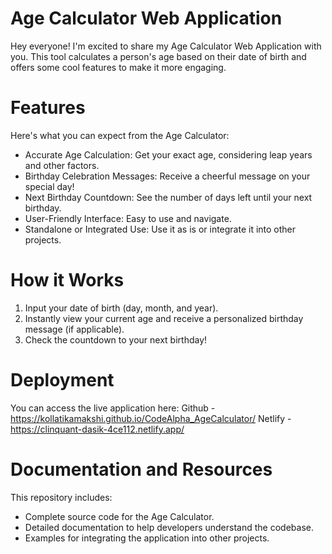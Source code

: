 # Age Calculator Web Application

Hey everyone! I'm excited to share my Age Calculator Web Application with you. This tool calculates a person's age based on their date of birth and offers some cool features to make it more engaging.

# Features
Here's what you can expect from the Age Calculator:

- Accurate Age Calculation: Get your exact age, considering leap years and other factors.
- Birthday Celebration Messages: Receive a cheerful message on your special day!
- Next Birthday Countdown: See the number of days left until your next birthday.
- User-Friendly Interface: Easy to use and navigate.
- Standalone or Integrated Use: Use it as is or integrate it into other projects.

# How it Works
1. Input your date of birth (day, month, and year).
2. Instantly view your current age and receive a personalized birthday message (if applicable).
3. Check the countdown to your next birthday!

# Deployment
You can access the live application here: 
Github - https://kollatikamakshi.github.io/CodeAlpha_AgeCalculator/
Netlify - https://clinquant-dasik-4ce112.netlify.app/

# Documentation and Resources
This repository includes:
- Complete source code for the Age Calculator.
- Detailed documentation to help developers understand the codebase.
- Examples for integrating the application into other projects.
